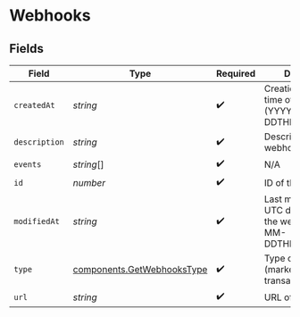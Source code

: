 # Webhooks


## Fields

| Field                                                                     | Type                                                                      | Required                                                                  | Description                                                               | Example                                                                   |
| ------------------------------------------------------------------------- | ------------------------------------------------------------------------- | ------------------------------------------------------------------------- | ------------------------------------------------------------------------- | ------------------------------------------------------------------------- |
| `createdAt`                                                               | *string*                                                                  | :heavy_check_mark:                                                        | Creation UTC date-time of the webhook (YYYY-MM-DDTHH:mm:ss.SSSZ)          | 2016-12-01 12:50:00 +0000 UTC                                             |
| `description`                                                             | *string*                                                                  | :heavy_check_mark:                                                        | Description of the webhook                                                | Webhook triggered on campaign openings                                    |
| `events`                                                                  | *string*[]                                                                | :heavy_check_mark:                                                        | N/A                                                                       |                                                                           |
| `id`                                                                      | *number*                                                                  | :heavy_check_mark:                                                        | ID of the webhook                                                         | 654                                                                       |
| `modifiedAt`                                                              | *string*                                                                  | :heavy_check_mark:                                                        | Last modification UTC date-time of the webhook (YYYY-MM-DDTHH:mm:ss.SSSZ) | 2017-05-12 13:15:00 +0000 UTC                                             |
| `type`                                                                    | [components.GetWebhooksType](../../models/components/getwebhookstype.md)  | :heavy_check_mark:                                                        | Type of webhook (marketing or transactional)                              | marketing                                                                 |
| `url`                                                                     | *string*                                                                  | :heavy_check_mark:                                                        | URL of the webhook                                                        | http://requestb.in/173lyyx1                                               |